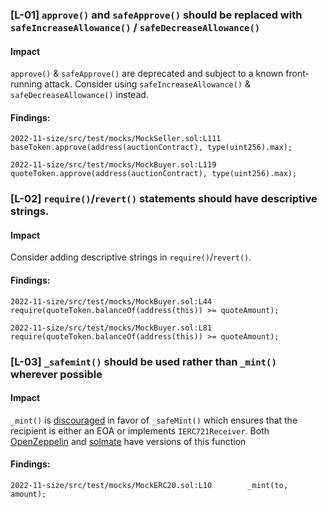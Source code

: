 ### [L-01] ```approve()``` and ```safeApprove()``` should be replaced with ```safeIncreaseAllowance()``` / ```safeDecreaseAllowance()```


#### Impact
```approve()``` & ```safeApprove()``` are deprecated and subject to a known front-running attack. Consider using  ```safeIncreaseAllowance()``` & ```safeDecreaseAllowance()``` instead.


#### Findings:
```
2022-11-size/src/test/mocks/MockSeller.sol:L111                 baseToken.approve(address(auctionContract), type(uint256).max);

2022-11-size/src/test/mocks/MockBuyer.sol:L119                 quoteToken.approve(address(auctionContract), type(uint256).max);

```

### [L-02] ```require()```/```revert()``` statements should have descriptive strings.


#### Impact
Consider adding descriptive strings in ```require()```/```revert()```.


#### Findings:
```
2022-11-size/src/test/mocks/MockBuyer.sol:L44        require(quoteToken.balanceOf(address(this)) >= quoteAmount);

2022-11-size/src/test/mocks/MockBuyer.sol:L81        require(quoteToken.balanceOf(address(this)) >= quoteAmount);

```


### [L-03] ```_safemint()``` should be used rather than ```_mint()``` wherever possible


#### Impact
```_mint()``` is [discouraged](https://github.com/OpenZeppelin/openzeppelin-contracts/blob/d4d8d2ed9798cc3383912a23b5e8d5cb602f7d4b/contracts/token/ERC721/ERC721.sol#L271) in favor of ```_safeMint()``` which ensures that the recipient is either an EOA or implements ```IERC721Receiver```. Both [OpenZeppelin](https://github.com/OpenZeppelin/openzeppelin-contracts/blob/d4d8d2ed9798cc3383912a23b5e8d5cb602f7d4b/contracts/token/ERC721/ERC721.sol#L238-L250) and [solmate](https://github.com/transmissions11/solmate/blob/4eaf6b68202e36f67cab379768ac6be304c8ebde/src/tokens/ERC721.sol#L180) have versions of this function


#### Findings:
```
2022-11-size/src/test/mocks/MockERC20.sol:L10        _mint(to, amount);

```
